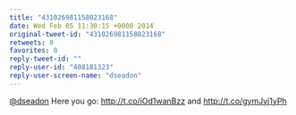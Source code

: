 ```yaml
---
title: "431026981158023168"
date: Wed Feb 05 11:30:15 +0000 2014
original-tweet-id: "431026981158023168"
retweets: 0
favorites: 0
reply-tweet-id: ""
reply-user-id: "408181323"
reply-user-screen-name: "dseadon"
---
```

<a href="https://twitter.com/dseadon">@dseadon</a> Here you go: http://t.co/iOd1wanBzz and http://t.co/gymJyj1yPh
